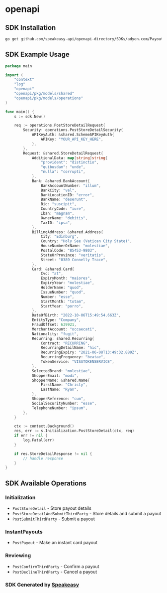 # openapi

<!-- Start SDK Installation -->
## SDK Installation

```bash
go get github.com/speakeasy-api/openapi-directory/SDKs/adyen.com/PayoutService/64/go
```
<!-- End SDK Installation -->

## SDK Example Usage
<!-- Start SDK Example Usage -->
```go
package main

import (
    "context"
    "log"
    "openapi"
    "openapi/pkg/models/shared"
    "openapi/pkg/models/operations"
)

func main() {
    s := sdk.New()

    req := operations.PostStoreDetailRequest{
        Security: operations.PostStoreDetailSecurity{
            APIKeyAuth: &shared.SchemeAPIKeyAuth{
                APIKey: "YOUR_API_KEY_HERE",
            },
        },
        Request: &shared.StoreDetailRequest{
            AdditionalData: map[string]string{
                "provident": "distinctio",
                "quibusdam": "unde",
                "nulla": "corrupti",
            },
            Bank: &shared.BankAccount{
                BankAccountNumber: "illum",
                BankCity: "vel",
                BankLocationID: "error",
                BankName: "deserunt",
                Bic: "suscipit",
                CountryCode: "iure",
                Iban: "magnam",
                OwnerName: "debitis",
                TaxID: "ipsa",
            },
            BillingAddress: &shared.Address{
                City: "Edinburg",
                Country: "Holy See (Vatican City State)",
                HouseNumberOrName: "molestiae",
                PostalCode: "85453-9803",
                StateOrProvince: "veritatis",
                Street: "0389 Connelly Trace",
            },
            Card: &shared.Card{
                Cvc: "at",
                ExpiryMonth: "maiores",
                ExpiryYear: "molestiae",
                HolderName: "quod",
                IssueNumber: "quod",
                Number: "esse",
                StartMonth: "totam",
                StartYear: "porro",
            },
            DateOfBirth: "2022-10-06T15:49:54.663Z",
            EntityType: "Company",
            FraudOffset: 639921,
            MerchantAccount: "occaecati",
            Nationality: "fugit",
            Recurring: shared.Recurring{
                Contract: "RECURRING",
                RecurringDetailName: "hic",
                RecurringExpiry: "2021-06-08T13:49:32.889Z",
                RecurringFrequency: "beatae",
                TokenService: "VISATOKENSERVICE",
            },
            SelectedBrand: "molestiae",
            ShopperEmail: "modi",
            ShopperName: &shared.Name{
                FirstName: "Christy",
                LastName: "Ryan",
            },
            ShopperReference: "cum",
            SocialSecurityNumber: "esse",
            TelephoneNumber: "ipsum",
        },
    }

    ctx := context.Background()
    res, err := s.Initialization.PostStoreDetail(ctx, req)
    if err != nil {
        log.Fatal(err)
    }

    if res.StoreDetailResponse != nil {
        // handle response
    }
}
```
<!-- End SDK Example Usage -->

<!-- Start SDK Available Operations -->
## SDK Available Operations


### Initialization

* `PostStoreDetail` - Store payout details
* `PostStoreDetailAndSubmitThirdParty` - Store details and submit a payout
* `PostSubmitThirdParty` - Submit a payout

### InstantPayouts

* `PostPayout` - Make an instant card payout

### Reviewing

* `PostConfirmThirdParty` - Confirm a payout
* `PostDeclineThirdParty` - Cancel a payout
<!-- End SDK Available Operations -->

### SDK Generated by [Speakeasy](https://docs.speakeasyapi.dev/docs/using-speakeasy/client-sdks)
